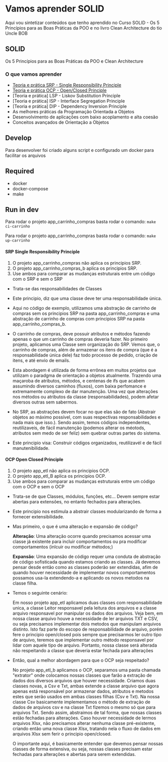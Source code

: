 # Vamos aprender SOLID

Aqui vou sintetizar conteúdos que tenho aprendido no Curso SOLID - Os 5 Princípios para as Boas Práticas da POO e no livro Clean Architecture do tio Uncle BOB

## SOLID 

Os 5 Princípios para as Boas Práticas da POO e Clean Architecture

### O que vamos aprender

- [Teoria e prática SRP - Single Responsibility Principle](#srp)
- [Teoria e prática OCP - Open/Closed Principle](#ocp)
- [Teoria e prática] LSP - Liskov Substitution Principle
- [Teoria e prática] ISP - Interface Segregation Principle
- [Teoria e prática] DIP - Dependency Inversion Principle
- As melhores práticas da Programação Orientada a Objetos
- Desenvolvimento de aplicações com baixo acoplamento e alta coesão
- Conceitos avançados de Orientação a Objetos

## Develop

Para desenvolver foi criado alguns script e configurado um docker para facilitar os arquivos

## Required

- docker
- docker-compose
- make

## Run in dev

Para rodar o projeto app_carrinho_compras basta rodar o comando: `make ci-carrinho`

Para rodar o projeto app_carrinho_compras basta rodar o comando: `make up-carrinho`

#### SRP Single Responsibility Principle <a name="srp"></a>

1. O projeto app_carrinho_compras não aplica os principios SRP.
2. O projeto app_carrinho_compras_b aplica os principios SRP. 
3. Use ambos para comparar as mudanças estruturais entre um código com o SRP e sem o SRP

- Trata-se das responsabilidades de Classes
- Este principio, diz que uma classe deve ter uma responsabilidade única.

- Aqui no código de exemplo, utilizamos uma abstração de carrinho de compras sem os principios SRP na pasta app_carrinho_compras e uma abstração de carrinho de compras com principios SRP na pasta app_carrinho_compras_b. 

- O carrinho de compras, deve possuir atributos e métodos fazendo apenas o que um carrinho de compras deveria fazer. No primeiro projeto, aplicamos uma Classe sem organização do SRP. Vemos que, o carrinho de compras, além de armazenar os itens de compra (que é a responsabilidade única dele) faz todo processo de pedido, criação de itens, e até envio de emails.

- Esta abordagem é utilizada de forma errônea em muitos projetos que utilizam o paradgma de orientação a objetos atualmente. Trazendo uma maçaroba de atributos, métodos, e centenas de ifs que acabem assumindo diversos caminhos (fluxos), com baixa perfomance e extremamente complexo de dar manutenção. Uma vez que alterações nos métodos ou atributos da classe (responsabilidades), podem afetar diversos outras sem sabermos. 

- No SRP, as abstrações devem focar no que elas são de fato (Abstrair objetos ao máximo possível, com suas respectivas responsabilidades e nada mais que isso.). Sendo assim, temos códigos independentes, reutilizaveis, de fácil manutenção (podemos alterar os méotods, atributos sem medo de ser feliz) sem quebrar outras partes do sistema. 

-  Este principio visa: Construir códigos organizados, reutilizavél e de fácil manutenibilidade. 

#### OCP Open Closed Principle <a name="ocp"></a>

1. O projeto app_etl não aplica os principios OCP.
2. O projeto app_etl_B aplica os principios OCP. 
3. Use ambos para comparar as mudanças estruturais entre um código com o OCP e sem o OCP

- Trata-se de que Classes, módulos, funções, etc... Devem sempre estar abertas para extensões, no entanto fechados para alterações. 

- Este principio nos estimula a abstrair classes modularizando de forma a fornecer extensibilidade. 

- Mas primeiro, o que é uma alteração e expansão de código?

    **Alteração**: Uma alteração ocorre quando precisamos acessar uma classe já existente para incluir comportamentos ou pra modificar comportamentos (inlcuir ou modificar métodos;)

    **Expansão**: Uma expansão de código requer uma conduta de abstração de código sofisticada quando estamos criando as classes. Já devemos pensar desde então como as classes poderão ser extendidas, afim de quando houver necessidade de implementar novos comportamentos possamos usa-la extendendo-a e aplicando os novos metodos na classe filha. 

- Temos o seguinte cenário: 

    Em nosso projeto app_etl aplicamos duas classes com responsabilidade unica, a classe Leitor responsavel pela leitura dos arquivos e a classe arquivo responsavel por manipular os dados dos arquivos. Veja bem, em nossa classe arquivo houve a necessidade de ler arquivos TXT e CSV, ou seja precisamos implementar dois metodos que manipulam arquivos distinto. Isto faz parte do escopo de responsabilidade de arquivo, porém fere o principio open/closed pois sempre que precisarmos ler outro tipo de arquivo, teremos que implementar outro método responsavel por lidar com aquele tipo de arquivo. Portanto, nossa classe será alterada não respeitando a classe que deveria estar fechada para alterações

- Então, qual a melhor abordagem para que o OCP seja respeitado?

    No projeto app_etl_b aplicamos o OCP, separamos uma pasta chamada "extrator" onde colocamos nossas classes que farão a extração de dados dos diversos arquivos que houver necessidade. Criamos duas classes novas, a Csv e Txt, ambas extende a classe arquivo que agora apenas está responsável por armazenar dados, atributos e metodos estes que serão usados em ambas classes filhas (Csv e Txt). Na nossa classe Csv basicamente implementamos o método de extração de dados de arquivos csv e na classe Txt fizemos o mesmo só que para arquivos Txt. Sendo assim, abstraimos de tal forma, que nossas classes estão fechadas para alterações. Caso houver necessidade de lermos arquivos Xlsx, não precisamos alterar nenhuma classe pré-existente, criando então uma nova classe Xlsx, tratando nela o fluxo de dados em arquivos Xlsx sem ferir o principio open/closed. 

    O importante aqui, é basicamente entender que devemos pensar nossas classes de forma extensiva, ou seja, nossas classes precisam estar fechadas para alterações e abertas para serem extendidas. 
